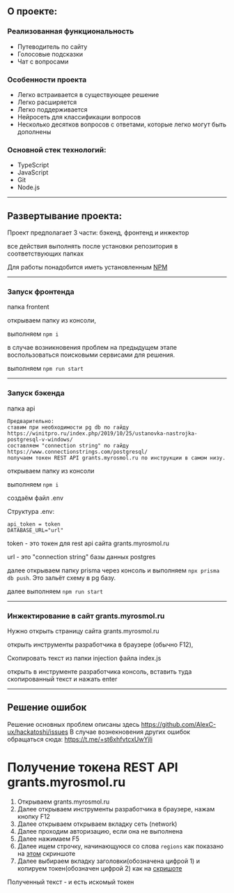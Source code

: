 ## О проекте:
### Реализованная функциональность
* Путеводитель по сайту
* Голосовые подсказки
* Чат с вопросами
### Особенности проекта
* Легко встраивается в существующее решение
* Легко расширяется
* Легко поддерживается
* Нейросеть для классификации вопросов
* Несколько десятков вопросов с ответами, которые легко могут быть дополнены
### Основной стек технологий:
* TypeScript
* JavaScript
* Git
* Node.js

---

## Развертывание проекта:
Проект предполагает 3 части: бэкенд, фронтенд и инжектор

все действия выполнять после установки репозитория в соответствующих папках

Для работы понадобится иметь установленным [NPM](https://nodejs.org/en/download/)

---

### Запуск фронтенда
папка frontent

открываем папку из консоли, 

выполняем `npm i`

в случае возникновения проблем на предыдущем этапе воспользоваться поисковыми сервисами для решения.

выполняем `npm run start`

---

### Запуск бэкенда
папка api

```
Предварительно:
ставим при необходимости pg db по гайду https://winitpro.ru/index.php/2019/10/25/ustanovka-nastrojka-postgresql-v-windows/
составляем "connection string" по гайду https://www.connectionstrings.com/postgresql/
получаем токен REST API grants.myrosmol.ru по инструкции в самом низу.
```

открываем папку из консоли

выполняем `npm i`

создаём файл .env

Структура .env:

```
api_token = token
DATABASE_URL="url"
```

token - это токен для rest api сайта grants.myrosmol.ru

url - это "connection string" базы данных postgres

далее открываем папку prisma через консоль и выполняем `npx prisma db push`. Это зальёт схему в pg базу.

далее выполняем `npm run start`

---

### Инжектирование в сайт grants.myrosmol.ru
Нужно открыть страницу сайта grants.myrosmol.ru

открыть инструменты разработчика в браузере (обычно F12),

Скопировать текст из папки injection файла index.js

открыть в инструменте разработчика консоль, вставить туда скопированный текст и нажать enter

---

## Решение ошибок
Решение основных проблем описаны здесь https://github.com/AlexC-ux/hackatoshi/issues
В случае вознекновения других ошибок обращаться сюда: https://t.me/+st6xhfvtcxUwYjli


# Получение токена REST API grants.myrosmol.ru

1. Открываем grants.myrosmol.ru
1. Далее открываем инструменты разработчика в браузере, нажам кнопку F12
1. Далее открываем открываем вкладку сеть (network)
1. Далее проходим авторизацию, если она не выполнена
1. Далее нажимаем F5
1. Далее ищем строчку, начинающуюся со слова `regions` как показано на [этом](https://ibb.co/tYK454G) скриншоте
1. Далее выбираем вкладку заголовки(обозначена цифрой 1) и копируем токен(обозначен цифрой 2) как на [скришоте](https://ibb.co/tXyh2K8)

Полученный текст - и есть искомый токен

